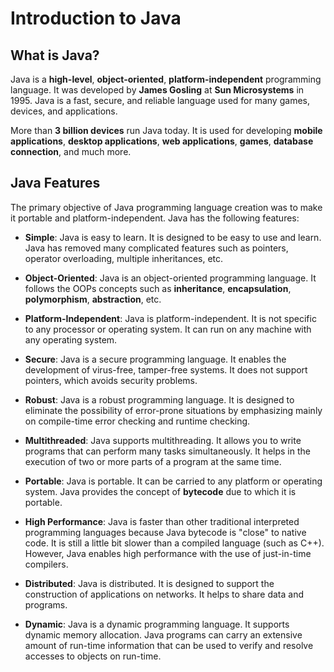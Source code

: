 # Introduction to Java

## What is Java?

Java is a **high-level**, **object-oriented**, **platform-independent** programming language. It was developed by **James Gosling** at **Sun Microsystems** in 1995. Java is a fast, secure, and reliable language used for many games, devices, and applications.

More than **3 billion devices** run Java today. It is used for developing **mobile applications**, **desktop applications**, **web applications**, **games**, **database connection**, and much more.

## Java Features

The primary objective of Java programming language creation was to make it portable and platform-independent. Java has the following features:

- **Simple**: Java is easy to learn. It is designed to be easy to use and learn. Java has removed many complicated features such as pointers, operator overloading, multiple inheritances, etc.

- **Object-Oriented**: Java is an object-oriented programming language. It follows the OOPs concepts such as **inheritance**, **encapsulation**, **polymorphism**, **abstraction**, etc.

- **Platform-Independent**: Java is platform-independent. It is not specific to any processor or operating system. It can run on any machine with any operating system.

- **Secure**: Java is a secure programming language. It enables the development of virus-free, tamper-free systems. It does not support pointers, which avoids security problems.

- **Robust**: Java is a robust programming language. It is designed to eliminate the possibility of error-prone situations by emphasizing mainly on compile-time error checking and runtime checking.

- **Multithreaded**: Java supports multithreading. It allows you to write programs that can perform many tasks simultaneously. It helps in the execution of two or more parts of a program at the same time.

- **Portable**: Java is portable. It can be carried to any platform or operating system. Java provides the concept of **bytecode** due to which it is portable.

- **High Performance**: Java is faster than other traditional interpreted programming languages because Java bytecode is "close" to native code. It is still a little bit slower than a compiled language (such as C++). However, Java enables high performance with the use of just-in-time compilers.

- **Distributed**: Java is distributed. It is designed to support the construction of applications on networks. It helps to share data and programs.

- **Dynamic**: Java is a dynamic programming language. It supports dynamic memory allocation. Java programs can carry an extensive amount of run-time information that can be used to verify and resolve accesses to objects on run-time.

